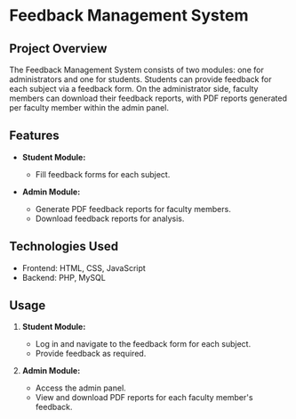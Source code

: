 
# Feedback Management System

## Project Overview

The Feedback Management System consists of two modules: one for administrators and one for students. Students can provide feedback for each subject via a feedback form. On the administrator side, faculty members can download their feedback reports, with PDF reports generated per faculty member within the admin panel.

## Features

- **Student Module:**
  - Fill feedback forms for each subject.
  
- **Admin Module:**
  - Generate PDF feedback reports for faculty members.
  - Download feedback reports for analysis.

## Technologies Used

- Frontend: HTML, CSS, JavaScript
- Backend: PHP, MySQL


## Usage

1. **Student Module:**
   - Log in and navigate to the feedback form for each subject.
   - Provide feedback as required.

2. **Admin Module:**
   - Access the admin panel.
   - View and download PDF reports for each faculty member's feedback.

